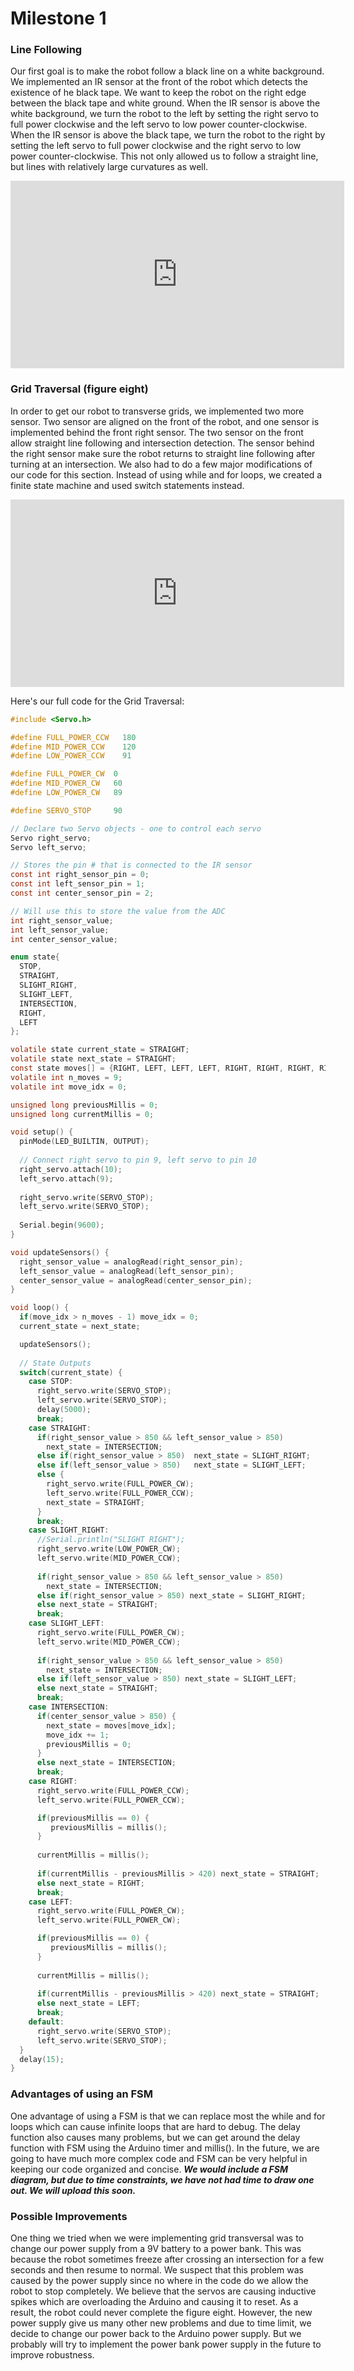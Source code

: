 # Milestone 1

### Line Following
Our first goal is to make the robot follow a black line on a white background. We implemented an IR sensor at the front of the robot which detects the existence of he black tape. We want to keep the robot on the right edge between the black tape and white ground. When the IR sensor is above the white background, we turn the robot to the left by setting the right servo to full power clockwise and the left servo to low power counter-clockwise. When the IR sensor is above the black tape, we turn the robot to the right by setting the left servo to full power clockwise and the right servo to low power counter-clockwise. This not only allowed us to follow a straight line, but lines with relatively large curvatures as well.
 
 <div style="text-align: center">
 <iframe width="534" height="300" src="https://www.youtube.com/embed/kUykOyhvOOE" frameborder="0" allowfullscreen></iframe>
 </div>


### Grid Traversal (figure eight)
In order to get our robot to transverse grids, we implemented two more sensor. Two sensor are aligned on the front of the robot, and one sensor is implemented behind the front right sensor. The two sensor on the front allow straight line following and intersection detection. The sensor behind the right sensor make sure the robot returns to straight line following after turning at an intersection. We also had to do a few major modifications of our code for this section. Instead of using while and for loops, we created a finite state machine and used switch statements instead.

 <div style="text-align: center">
 <iframe width="534" height="300" src="https://www.youtube.com/embed/2xJRc-dZXlw" frameborder="0" allowfullscreen></iframe>
 </div>

Here's our full code for the Grid Traversal:

```C
#include <Servo.h>

#define FULL_POWER_CCW   180
#define MID_POWER_CCW    120
#define LOW_POWER_CCW    91

#define FULL_POWER_CW  0
#define MID_POWER_CW   60
#define LOW_POWER_CW   89

#define SERVO_STOP     90

// Declare two Servo objects - one to control each servo
Servo right_servo;
Servo left_servo; 

// Stores the pin # that is connected to the IR sensor
const int right_sensor_pin = 0;
const int left_sensor_pin = 1;
const int center_sensor_pin = 2;

// Will use this to store the value from the ADC
int right_sensor_value;
int left_sensor_value;
int center_sensor_value;

enum state{
  STOP,
  STRAIGHT,
  SLIGHT_RIGHT,
  SLIGHT_LEFT,
  INTERSECTION,
  RIGHT,
  LEFT
};

volatile state current_state = STRAIGHT;
volatile state next_state = STRAIGHT;
const state moves[] = {RIGHT, LEFT, LEFT, LEFT, RIGHT, RIGHT, RIGHT, RIGHT, STOP};     
volatile int n_moves = 9;
volatile int move_idx = 0;

unsigned long previousMillis = 0;
unsigned long currentMillis = 0;

void setup() {  
  pinMode(LED_BUILTIN, OUTPUT);
  
  // Connect right servo to pin 9, left servo to pin 10
  right_servo.attach(10);
  left_servo.attach(9);
  
  right_servo.write(SERVO_STOP);
  left_servo.write(SERVO_STOP);
  
  Serial.begin(9600);
}

void updateSensors() {
  right_sensor_value = analogRead(right_sensor_pin);
  left_sensor_value = analogRead(left_sensor_pin);
  center_sensor_value = analogRead(center_sensor_pin); 
}

void loop() {
  if(move_idx > n_moves - 1) move_idx = 0;
  current_state = next_state;

  updateSensors();
  
  // State Outputs
  switch(current_state) {
    case STOP:
      right_servo.write(SERVO_STOP);
      left_servo.write(SERVO_STOP);
      delay(5000);
      break;
    case STRAIGHT:
      if(right_sensor_value > 850 && left_sensor_value > 850)           // At intersection, do next turn
        next_state = INTERSECTION;
      else if(right_sensor_value > 850)  next_state = SLIGHT_RIGHT;    // Drifting left, correct right
      else if(left_sensor_value > 850)   next_state = SLIGHT_LEFT;     // Drifting right, correct left
      else {                                                           // Go striaght
        right_servo.write(FULL_POWER_CW);
        left_servo.write(FULL_POWER_CCW);
        next_state = STRAIGHT;
      }
      break;
    case SLIGHT_RIGHT:                                                  // Drifting left, correct right
      //Serial.println("SLIGHT RIGHT");
      right_servo.write(LOW_POWER_CW);
      left_servo.write(MID_POWER_CCW);
      
      if(right_sensor_value > 850 && left_sensor_value > 850)           // At intersection, do next turn
        next_state = INTERSECTION;
      else if(right_sensor_value > 850) next_state = SLIGHT_RIGHT;
      else next_state = STRAIGHT;
      break;
    case SLIGHT_LEFT:                                                   // Drifting right, correct left
      right_servo.write(FULL_POWER_CW);
      left_servo.write(MID_POWER_CCW);
      
      if(right_sensor_value > 850 && left_sensor_value > 850)           // At intersection, do next turn
        next_state = INTERSECTION;
      else if(left_sensor_value > 850) next_state = SLIGHT_LEFT;
      else next_state = STRAIGHT;
      break;
    case INTERSECTION:
      if(center_sensor_value > 850) {
        next_state = moves[move_idx];
        move_idx += 1;
        previousMillis = 0;
      }
      else next_state = INTERSECTION;
      break;
    case RIGHT:                                                         // Do a 90 degree right turn
      right_servo.write(FULL_POWER_CCW);
      left_servo.write(FULL_POWER_CCW);

      if(previousMillis == 0) {
         previousMillis = millis();
      }
      
      currentMillis = millis();
      
      if(currentMillis - previousMillis > 420) next_state = STRAIGHT;
      else next_state = RIGHT;
      break;
    case LEFT:                                                          // Do a 90 degree left turn
      right_servo.write(FULL_POWER_CW);
      left_servo.write(FULL_POWER_CW);

      if(previousMillis == 0) {
         previousMillis = millis();
      }
      
      currentMillis = millis();
      
      if(currentMillis - previousMillis > 420) next_state = STRAIGHT;
      else next_state = LEFT;
      break;
    default:
      right_servo.write(SERVO_STOP);
      left_servo.write(SERVO_STOP);
  }
  delay(15);
}

```

### Advantages of using an FSM
One advantage of using a FSM is that we can replace most the while and for loops which can cause infinite loops that are hard to debug. The delay function also causes many problems, but we can get around the delay function with FSM using the Arduino timer and millis(). In the future, we are going to have much more complex code and FSM can be very helpful in keeping our code organized and concise. _**We would include a FSM diagram, but due to time constraints, we have not had time to draw one out. We will upload this soon.**_

### Possible Improvements
One thing we tried when we were implementing grid transversal was to change our power supply from a 9V battery to a power bank. This was because the robot sometimes freeze after crossing an intersection for a few seconds and then resume to normal. We suspect that this problem was caused by the power supply since no where in the code do we allow the robot to stop completely. We believe that the servos are causing inductive spikes which are overloading the Arduino and causing it to reset. As a result, the robot could never complete the figure eight. However, the new power supply give us many other new problems and due to time limit, we decide to change our power back to the Arduino power supply. But we probably will try to implement the power bank power supply in the future to improve robustness.
